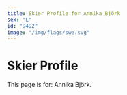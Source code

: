 ```yaml
---
title: Skier Profile for Annika Björk
sex: "L"
id: "9492"
image: "/img/flags/swe.svg" 
---
```


# Skier Profile

This page is for: Annika Björk.
    